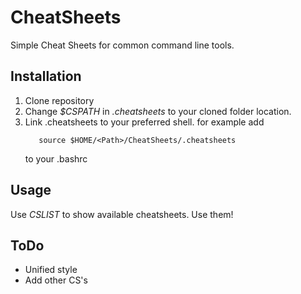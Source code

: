 # CheatSheets
Simple Cheat Sheets for common command line tools.

## Installation
1. Clone repository
2. Change *$CSPATH* in *.cheatsheets* to your cloned folder location.
3. Link .cheatsheets to your preferred shell.
    for example add
    ```
       source $HOME/<Path>/CheatSheets/.cheatsheets
    ```
    to your .bashrc


## Usage
Use *CSLIST* to show available cheatsheets.
Use them!


## ToDo
- Unified style
- Add other CS's
